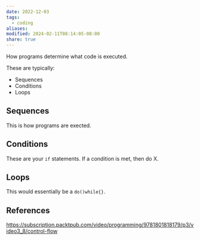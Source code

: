 ```yaml
---
date: 2022-12-03
tags:
  - coding
aliases: 
modified: 2024-02-11T08:14:05-08:00
share: true
---
```

How programs determine what code is executed.

These are typically:
- Sequences
- Conditions
- Loops
## Sequences
This is how programs are exected.
## Conditions
These are your `if` statements. If a condition is met, then do X.
## Loops
This would essentially be a `do()while{}`.

## References
https://subscription.packtpub.com/video/programming/9781801818179/p3/video3_8/control-flow